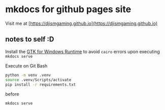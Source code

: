 # mkdocs for github pages site

Visit me at [https://djismgaming.github.io](https://djismgaming.github.io)

## notes to self :D
Install the [GTK for Windows Runtime](https://github.com/tschoonj/GTK-for-Windows-Runtime-Environment-Installer/releases) to avoid `cairo` errors upon executing `mkdocs serve`

Execute on Git Bash

``` bash
python -m venv .venv
source .venv/Scripts/activate
pip install -r requirements.txt
``` 

before 

``` bash
mkdocs serve
```